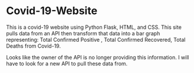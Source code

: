 # Covid-19-Website
This is a covid-19 website using Python Flask, HTML, and CSS. This site pulls data from an API then transform that data into a bar graph representing: Total Confirmed Positive , Total Confirmed Recovered, Total Deaths from Covid-19.


Looks like the owner of the API is no longer providing this information. I will have to look for a new API to pull these data from.  

